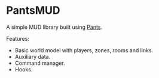 PantsMUD
========

A simple MUD library built using [Pants](http://pantspowered.org/).

Features:
 * Basic world model with players, zones, rooms and links.
 * Auxiliary data.
 * Command manager.
 * Hooks.

